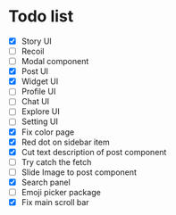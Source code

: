 # Todo list
- [x] Story UI
- [ ] Recoil
- [ ] Modal component
- [x] Post UI
- [x] Widget UI
- [ ] Profile UI
- [ ] Chat UI
- [ ] Explore UI
- [ ] Setting UI
- [x] Fix color page 
- [x] Red dot on sidebar item
- [x] Cut text description of post component
- [ ] Try catch the fetch
- [ ] Slide Image to post component
- [x] Search panel
- [ ] Emoji picker package
- [x] Fix main scroll bar